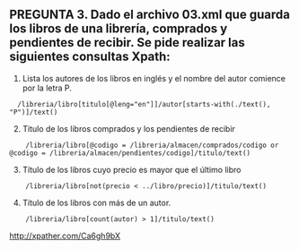 ## PREGUNTA 3. Dado el archivo 03.xml que guarda los libros de una librería, comprados y pendientes de recibir. Se pide realizar las siguientes consultas Xpath: 

1. Lista los autores de los libros en inglés y el nombre del autor comience por la letra P. 

```
  /libreria/libro[titulo[@leng="en"]]/autor[starts-with(./text(), "P")]/text()
```

<!-- 
[@leng="en"] es para que el idioma que estamos seleccionando sea inglés
[starts-with(./text(), "P")] lo que estamos buscando tiene que comenzar por lo que pongamos entre las comillas dobles
 -->

2. Titulo de los libros comprados y los pendientes de recibir 

```
    /libreria/libro[@codigo = /libreria/almacen/comprados/codigo or @codigo = /libreria/almacen/pendientes/codigo]/titulo/text()
```
<!--
libro[@codigo = /libreria/almacen/comprados/codigo or @codigo = /libreria/almacen/pendientes/codigo]
se emplea or, ya que si se pone AND tendría que aparecer en ambas listas(comprado y pendiente) para que aparezca en el resultado 
-->


<!--
/libreria/libro[@codigo = /libreria/almacen/comprados/codigo]/titulo/text()
sólo devuelve los titulos de los libros comprados, falta los pendientes
-->

3. Título de los libros cuyo precio es mayor que el último libro 

```
    /libreria/libro[not(precio < ../libro/precio)]/titulo/text()
```
<!--
Otra manera de hacerlo también sería la siguiente
/libreria/libro[precio > ../libro[last()]/precio]/titulo/text()
-->


<!--
la siguiente ruta no funciona si se utiliza XPath 1.0
/libreria/libro[precio = max(/libreria/libro/precio)]/titulo/text()
-->

<!--
not(precio < ../libro/precio)
La función not() invierte la condición dentro de ella. Es decir, selecciona los libros cuyo precio no sea menor que el precio de otro libro.


precio < ../libro/precio
Compara el precio de cada libro con los precios de los demás libros en la lista.
-->


4. Título de los libros con más de un autor. 

```
    /libreria/libro[count(autor) > 1]/titulo/text()
```

<!--
count(autor) > 1
selecciona los libros en los que la cantidad de elementos <autor> es mayor que 1
-->


http://xpather.com/Ca6gh9bX 
